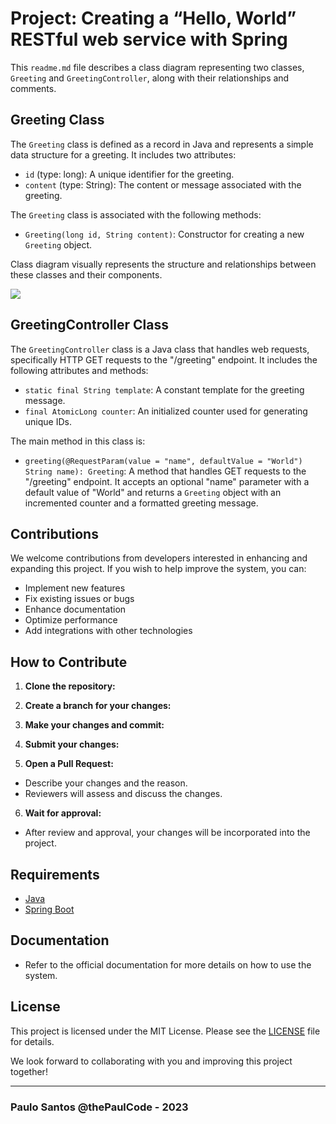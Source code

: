# Project: Creating a “Hello, World” RESTful web service with Spring

This `readme.md` file describes a class diagram representing two classes, `Greeting` and `GreetingController`, along with their relationships and comments.

## Greeting Class

The `Greeting` class is defined as a record in Java and represents a simple data structure for a greeting. It includes two attributes:
- `id` (type: long): A unique identifier for the greeting.
- `content` (type: String): The content or message associated with the greeting.

The `Greeting` class is associated with the following methods:
- `Greeting(long id, String content)`: Constructor for creating a new `Greeting` object.

Class diagram visually represents the structure and relationships between these classes and their components.

[![](https://mermaid.ink/img/pako:eNptUttKAzEQ_ZUwTy1uS7PXNqAoCr4oSAsKkpewO62BbLJms2Kt_Xez1wcVAplkzsw5Z5IT5KZAYJArUdd3UhysKLnmujuTe4vopD6QE9eELIgyPpZFf9g526Zyox1q195dTAWzARn8Qs25Pv9tf-uT1iiFdiSqnXAyJ3uphRpbOCwrJRz2iD5140wp8wfTMTSewvY6DqOO6y2-N1i7J-GNzT6EapBcEg5alMghIAXuRaPc85R4MVYVHOYjawucs0nqoH8azGLxffWPD0a2WFmsveW6xUMAJdpSyMLPuvPIwb1hq4H5cFDBwbf3UNE4szvqHJizDQbQVIX3PbwOsL1Qtb-thAZ2gk9gWbyk6WbtV5LRTZREARyBhZtltI5oGIaURqt0FSfnAL6M8R1WyyxNwjSLI7qmNImzLAAspDP2cfgO7dZRvHYFrY7zD0-2ukU?type=png)](https://mermaid.live/edit#pako:eNptUttKAzEQ_ZUwTy1uS7PXNqAoCr4oSAsKkpewO62BbLJms2Kt_Xez1wcVAplkzsw5Z5IT5KZAYJArUdd3UhysKLnmujuTe4vopD6QE9eELIgyPpZFf9g526Zyox1q195dTAWzARn8Qs25Pv9tf-uT1iiFdiSqnXAyJ3uphRpbOCwrJRz2iD5140wp8wfTMTSewvY6DqOO6y2-N1i7J-GNzT6EapBcEg5alMghIAXuRaPc85R4MVYVHOYjawucs0nqoH8azGLxffWPD0a2WFmsveW6xUMAJdpSyMLPuvPIwb1hq4H5cFDBwbf3UNE4szvqHJizDQbQVIX3PbwOsL1Qtb-thAZ2gk9gWbyk6WbtV5LRTZREARyBhZtltI5oGIaURqt0FSfnAL6M8R1WyyxNwjSLI7qmNImzLAAspDP2cfgO7dZRvHYFrY7zD0-2ukU)

## GreetingController Class

The `GreetingController` class is a Java class that handles web requests, specifically HTTP GET requests to the "/greeting" endpoint. It includes the following attributes and methods:
- `static final String template`: A constant template for the greeting message.
- `final AtomicLong counter`: An initialized counter used for generating unique IDs.

The main method in this class is:
- `greeting(@RequestParam(value = "name", defaultValue = "World") String name): Greeting`: A method that handles GET requests to the "/greeting" endpoint. It accepts an optional "name" parameter with a default value of "World" and returns a `Greeting` object with an incremented counter and a formatted greeting message.


## Contributions

We welcome contributions from developers interested in enhancing and expanding this project. If you wish to help improve the system, you can:

- Implement new features
- Fix existing issues or bugs
- Enhance documentation
- Optimize performance
- Add integrations with other technologies

## How to Contribute

1. **Clone the repository:**

2. **Create a branch for your changes:**

3. **Make your changes and commit:**

4. **Submit your changes:**

5. **Open a Pull Request:**
- Describe your changes and the reason.
- Reviewers will assess and discuss the changes.

6. **Wait for approval:**
- After review and approval, your changes will be incorporated into the project.

## Requirements

- [Java](https://www.java.com/)
- [Spring Boot](https://spring.io/projects/spring-boot)


## Documentation

- Refer to the official documentation for more details on how to use the system.

## License

This project is licensed under the MIT License. Please see the [LICENSE](LICENSE) file for details.

We look forward to collaborating with you and improving this project together!

---

### Paulo Santos @thePaulCode - 2023




